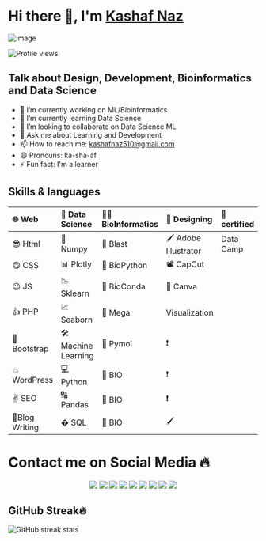 # Hi there 👋, I'm [Kashaf Naz](https://kashafs-portfolio.webflow.io/)

![image]([https://media-exp1.licdn.com/dms/image/D4D16AQHIk83Xq7oAng/profile-displaybackgroundimage-shrink_350_1400/0/1664621307217?e=1669852800&v=beta&t=YjJSmzkqH7JwtnIDsI5PvqBLIyeGqQl1j8Z7r_cyOvc](https://www.linkedin.com/in/kashafnaz/overlay/background-image/))


![Profile views](https://gpvc.arturio.dev/kashaf874) 


## Talk about Design, Development, Bioinformatics and Data Science


- 🔭 I’m currently working on ML/Bioinformatics
- 🌱 I’m currently learning Data Science 
- 👯 I’m looking to collaborate on Data Science ML 
- 💬 Ask me about Learning and Development 
- 📫 How to reach me: kashafnaz510@gmail.com 
- 😄 Pronouns: ka-sha-af 
- ⚡ Fun fact: I'm a learner 



## Skills & languages


|🌐 Web            |   📅 Data Science      | 👩‍🔬 BioInformatics    | 🥰 Designing          | 🏫 certified |
|:-----------------|:------------------------|:---------------------|:---------------------- |:-------------|
|😎 Html          | 🍻 Numpy                | 🧬 Blast             |🖌 Adobe Illustrator    | Data Camp    |
|😋 CSS           | 📊 Plotly               | 🧬 BioPython         | 📽 CapCut               |
|😉 JS            |📉 Sklearn               | 🧬 BioConda          | 🎨 Canva               |
| 👍 PHP          |📈 Seaborn               | 🧬 Mega              |       Visualization    |
|🙌 Bootstrap     |🛠 Machine Learning      | 🧬 Pymol             | ❗                    |
|💥 WordPress     |💻 Python                |🧬    BIO             |❗                     |
|✌ SEO            | 🔠 Pandas               | 🧬     BIO          |❗                     |
|📝Blog Writing   | � SQL                   | 🧬         BIO      |🖌                    |

 

# Contact me on Social Media 🔥
<div align="center">
<a href="https://kashafs-portfolio.webflow.io/">
<img src="https://img.shields.io/badge/Portfolio-000000?style=flat-square&logo=opsgenie&logoColor=ffffff"></a> 
<a href="https://github.com/kashaf874/">
<img src="https://img.shields.io/badge/Github-211F1F?style=flat-square&logo=GitHub&logoColor=ffffff"></a> 
<a href="https://www.youtube.com/channel/UC3w9n1m1xe9DV1p9Q4GOTcQ">
<img src="https://img.shields.io/badge/Youtube-FF0000?style=flat-square&logo=Youtube&logoColor=ffffff"></a>
<a href="https://www.linkedin.com/in/kashafnaz/">
<img src="https://img.shields.io/badge/Linkedin-0077B5?style=flat-square&logo=Linkedin&logoColor=ffffff"></a>
<a href="https://www.facebook.com/kashaf.naz.733/">
<img src="https://img.shields.io/badge/Facebook-1877F2?style=flat-square&logo=Facebook&logoColor=ffffff"></a>
<a href="https://twitter.com/FROZEN53300196/">
<img src="https://img.shields.io/badge/Twitter-08A0E9?style=flat-square&logo=Twitter&logoColor=ffffff"></a>
<a href="https://www.instagram.com/kashafnaz_/">
<img src="https://img.shields.io/badge/Instagram-DD2A7B?style=flat-square&logo=Instagram&logoColor=ffffff"></a>
<a href="mailto:kashafnaz510@gmail.com">
<img src="https://img.shields.io/badge/Gmail-D44638?style=flat-square&logo=gmail&logoColor=ffffff"></a>
<a href="https://m.me/kashaf.naz.733/">
<img src="https://img.shields.io/badge/Chat-1877F2?style=flat-square&logo=Messenger&logoColor=ffffff"></a>

</div>





## GitHub Streak🔥


![GitHub streak stats](https://github-readme-streak-stats.herokuapp.com/?user=kashaf874&show_icons=true&theme=radical)  



##

